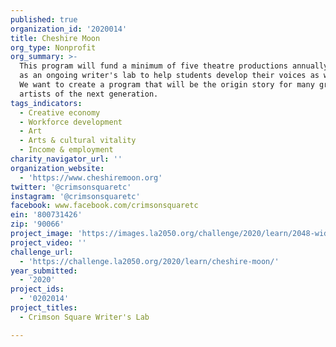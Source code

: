 ```yaml
---
published: true
organization_id: '2020014'
title: Cheshire Moon
org_type: Nonprofit
org_summary: >-
  This program will fund a minimum of five theatre productions annually, as well
  as an ongoing writer's lab to help students develop their voices as writers.
  We want to create a program that will be the origin story for many great
  artists of the next generation.
tags_indicators:
  - Creative economy
  - Workforce development
  - Art
  - Arts & cultural vitality
  - Income & employment
charity_navigator_url: ''
organization_website:
  - 'https://www.cheshiremoon.org'
twitter: '@crimsonsquaretc'
instagram: '@crimsonsquaretc'
facebook: www.facebook.com/crimsonsquaretc
ein: '800731426'
zip: '90066'
project_image: 'https://images.la2050.org/challenge/2020/learn/2048-wide/cheshire-moon.jpg'
project_video: ''
challenge_url:
  - 'https://challenge.la2050.org/2020/learn/cheshire-moon/'
year_submitted:
  - '2020'
project_ids:
  - '0202014'
project_titles:
  - Crimson Square Writer's Lab

---
```

